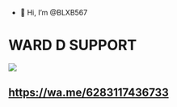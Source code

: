 - 👋 Hi, I’m @BLXB567

 # WARD D SUPPORT 

![](miruka-md/assets/menu.jpg)

## https://wa.me/6283117436733</b>


